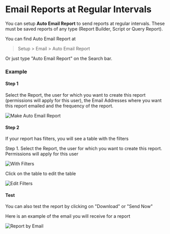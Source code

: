 # Email Reports at Regular Intervals

You can setup **Auto Email Report** to send reports at regular intervals. These must be saved reports of any type (Report Builder, Script or Query Report).

You can find Auto Email Report at

> Setup > Email > Auto Email Report

Or just type "Auto Email Report" on the Search bar.

### Example

#### Step 1

Select the Report, the user for which you want to create this report (permissions will apply for this user), the Email Addresses where you want this report emailed and the frequency of the report.

<img class="screenshot" alt="Make Auto Email Report" src="/assets/erpnext_docs/assets/img/setup/email/auto-email-1.png">

#### Step 2

If your report has filters, you will see a table with the filters

Step 1. Select the Report, the user for which you want to create this report. Permissions will apply for this user

<img class="screenshot" alt="With Filters" src="/assets/erpnext_docs/assets/img/setup/email/auto-email-2.png">

Click on the table to edit the table

<img class="screenshot" alt="Edit Filters" src="/assets/erpnext_docs/assets/img/setup/email/auto-email-3.png">

#### Test

You can also test the report by clicking on "Download" or "Send Now"

Here is an example of the email you will receive for a report

<img class="screenshot" alt="Report by Email" src="/assets/erpnext_docs/assets/img/setup/email/auto-email-4.png">
